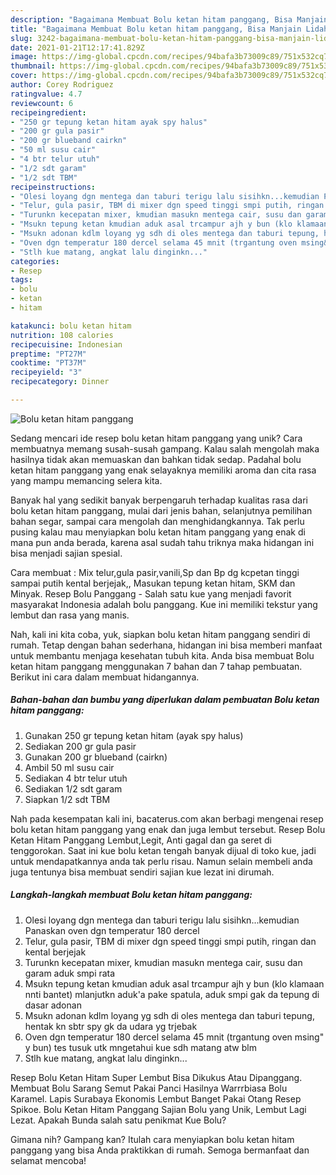 ```yaml
---
description: "Bagaimana Membuat Bolu ketan hitam panggang, Bisa Manjain Lidah"
title: "Bagaimana Membuat Bolu ketan hitam panggang, Bisa Manjain Lidah"
slug: 3242-bagaimana-membuat-bolu-ketan-hitam-panggang-bisa-manjain-lidah
date: 2021-01-21T12:17:41.829Z
image: https://img-global.cpcdn.com/recipes/94bafa3b73009c89/751x532cq70/bolu-ketan-hitam-panggang-foto-resep-utama.jpg
thumbnail: https://img-global.cpcdn.com/recipes/94bafa3b73009c89/751x532cq70/bolu-ketan-hitam-panggang-foto-resep-utama.jpg
cover: https://img-global.cpcdn.com/recipes/94bafa3b73009c89/751x532cq70/bolu-ketan-hitam-panggang-foto-resep-utama.jpg
author: Corey Rodriguez
ratingvalue: 4.7
reviewcount: 6
recipeingredient:
- "250 gr tepung ketan hitam ayak spy halus"
- "200 gr gula pasir"
- "200 gr blueband cairkn"
- "50 ml susu cair"
- "4 btr telur utuh"
- "1/2 sdt garam"
- "1/2 sdt TBM"
recipeinstructions:
- "Olesi loyang dgn mentega dan taburi terigu lalu sisihkn...kemudian Panaskan oven dgn temperatur 180 dercel"
- "Telur, gula pasir, TBM di mixer dgn speed tinggi smpi putih, ringan dan kental berjejak"
- "Turunkn kecepatan mixer, kmudian masukn mentega cair, susu dan garam aduk smpi rata"
- "Msukn tepung ketan kmudian aduk asal trcampur ajh y bun (klo klamaan nnti bantet) mlanjutkn aduk&#39;a pake spatula, aduk smpi gak da tepung di dasar adonan"
- "Msukn adonan kdlm loyang yg sdh di oles mentega dan taburi tepung, hentak kn sbtr spy gk da udara yg trjebak"
- "Oven dgn temperatur 180 dercel selama 45 mnit (trgantung oven msing&#34; y bun) tes tusuk utk mngetahui kue sdh matang atw blm"
- "Stlh kue matang, angkat lalu dinginkn..."
categories:
- Resep
tags:
- bolu
- ketan
- hitam

katakunci: bolu ketan hitam 
nutrition: 108 calories
recipecuisine: Indonesian
preptime: "PT27M"
cooktime: "PT37M"
recipeyield: "3"
recipecategory: Dinner

---
```



![Bolu ketan hitam panggang](https://img-global.cpcdn.com/recipes/94bafa3b73009c89/751x532cq70/bolu-ketan-hitam-panggang-foto-resep-utama.jpg)

Sedang mencari ide resep bolu ketan hitam panggang yang unik? Cara membuatnya memang susah-susah gampang. Kalau salah mengolah maka hasilnya tidak akan memuaskan dan bahkan tidak sedap. Padahal bolu ketan hitam panggang yang enak selayaknya memiliki aroma dan cita rasa yang mampu memancing selera kita.

Banyak hal yang sedikit banyak berpengaruh terhadap kualitas rasa dari bolu ketan hitam panggang, mulai dari jenis bahan, selanjutnya pemilihan bahan segar, sampai cara mengolah dan menghidangkannya. Tak perlu pusing kalau mau menyiapkan bolu ketan hitam panggang yang enak di mana pun anda berada, karena asal sudah tahu triknya maka hidangan ini bisa menjadi sajian spesial.

Cara membuat : Mix telur,gula pasir,vanili,Sp dan Bp dg kcpetan tinggi sampai putih kental berjejak,, Masukan tepung ketan hitam, SKM dan Minyak. Resep Bolu Panggang - Salah satu kue yang menjadi favorit masyarakat Indonesia adalah bolu panggang. Kue ini memiliki tekstur yang lembut dan rasa yang manis.


Nah, kali ini kita coba, yuk, siapkan bolu ketan hitam panggang sendiri di rumah. Tetap dengan bahan sederhana, hidangan ini bisa memberi manfaat untuk membantu menjaga kesehatan tubuh kita. Anda bisa membuat Bolu ketan hitam panggang menggunakan 7 bahan dan 7 tahap pembuatan. Berikut ini cara dalam membuat hidangannya.

<!--inarticleads1-->

##### Bahan-bahan dan bumbu yang diperlukan dalam pembuatan Bolu ketan hitam panggang:

1. Gunakan 250 gr tepung ketan hitam (ayak spy halus)
1. Sediakan 200 gr gula pasir
1. Gunakan 200 gr blueband (cairkn)
1. Ambil 50 ml susu cair
1. Sediakan 4 btr telur utuh
1. Sediakan 1/2 sdt garam
1. Siapkan 1/2 sdt TBM


Nah pada kesempatan kali ini, bacaterus.com akan berbagi mengenai resep bolu ketan hitam panggang yang enak dan juga lembut tersebut. Resep Bolu Ketan Hitam Panggang Lembut,Legit, Anti gagal dan ga seret di tenggorokan. Saat ini kue bolu ketan tengah banyak dijual di toko kue, jadi untuk mendapatkannya anda tak perlu risau. Namun selain membeli anda juga tentunya bisa membuat sendiri sajian kue lezat ini dirumah. 

<!--inarticleads2-->

##### Langkah-langkah membuat Bolu ketan hitam panggang:

1. Olesi loyang dgn mentega dan taburi terigu lalu sisihkn...kemudian Panaskan oven dgn temperatur 180 dercel
1. Telur, gula pasir, TBM di mixer dgn speed tinggi smpi putih, ringan dan kental berjejak
1. Turunkn kecepatan mixer, kmudian masukn mentega cair, susu dan garam aduk smpi rata
1. Msukn tepung ketan kmudian aduk asal trcampur ajh y bun (klo klamaan nnti bantet) mlanjutkn aduk&#39;a pake spatula, aduk smpi gak da tepung di dasar adonan
1. Msukn adonan kdlm loyang yg sdh di oles mentega dan taburi tepung, hentak kn sbtr spy gk da udara yg trjebak
1. Oven dgn temperatur 180 dercel selama 45 mnit (trgantung oven msing&#34; y bun) tes tusuk utk mngetahui kue sdh matang atw blm
1. Stlh kue matang, angkat lalu dinginkn...


Resep Bolu Ketan Hitam Super Lembut Bisa Dikukus Atau Dipanggang. Membuat Bolu Sarang Semut Pakai Panci Hasilnya Warrrbiasa Bolu Karamel. Lapis Surabaya Ekonomis Lembut Banget Pakai Otang Resep Spikoe. Bolu Ketan Hitam Panggang Sajian Bolu yang Unik, Lembut Lagi Lezat. Apakah Bunda salah satu penikmat Kue Bolu? 

Gimana nih? Gampang kan? Itulah cara menyiapkan bolu ketan hitam panggang yang bisa Anda praktikkan di rumah. Semoga bermanfaat dan selamat mencoba!
